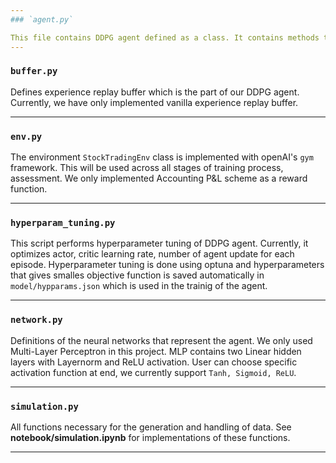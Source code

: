 ```yaml
---
### `agent.py`

This file contains DDPG agent defined as a class. It contains methods that takes actions given state, update the neural network from stored experiences and resetting, storing the data in experience replay buffer.
---
```


### `buffer.py`

Defines experience replay buffer which is the part of our DDPG agent. Currently, we have only implemented vanilla experience replay buffer.

---

### `env.py`

The environment `StockTradingEnv` class is implemented with openAI's `gym` framework. This will be used across all stages of training process, assessment. We only implemented Accounting P&L scheme as a reward function.

---

### `hyperparam_tuning.py`

This script performs hyperparameter tuning of DDPG agent. Currently, it optimizes actor, critic learning rate, number of agent update for each episode. Hyperparameter tuning is done using optuna and hyperparameters that gives smalles objective function is saved automatically in `model/hypparams.json` which is used in the trainig of the agent.

---

### `network.py`

Definitions of the neural networks that represent the agent. We only used Multi-Layer Perceptron in this project. MLP contains two Linear hidden layers with Layernorm and ReLU activation. User can choose specific activation function at end, we currently support `Tanh, Sigmoid, ReLU`.

---

### `simulation.py`

All functions necessary for the generation and handling of data. See **notebook/simulation.ipynb** for implementations of these functions.

---

